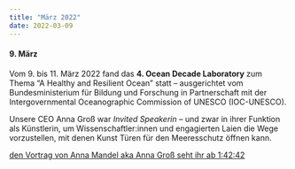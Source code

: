 ```yaml
---
title: "März 2022"
date: 2022-03-09
---
```


#### 9\. März

Vom 9. bis 11. März 2022 fand das **4\. Ocean Decade Laboratory** zum Thema “A Healthy and Resilient Ocean” statt – ausgerichtet vom Bundesministerium für Bildung und Forschung in Partnerschaft mit der Intergovernmental Oceanographic Commission of UNESCO (IOC-UNESCO).

Unsere CEO Anna Groß war _Invited Speakerin_ – und zwar in ihrer Funktion als Künstlerin, um Wissenschaftler:innen und engagierten Laien die Wege vorzustellen, mit denen Kunst Türen für den Meeresschutz öffnen kann.

[den Vortrag von Anna Mandel aka Anna Groß seht ihr ab 1:42:42](https://www.youtube.com/watch?v=dl0v1BitSQI&t=6162s)
